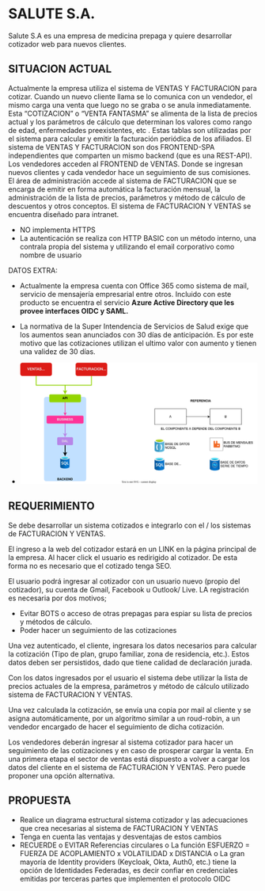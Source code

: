 # SALUTE S.A.

Salute S.A es una empresa de medicina prepaga y quiere desarrollar cotizador web para nuevos clientes.

## SITUACION ACTUAL

Actualmente la empresa utiliza el sistema de VENTAS Y FACTURACION para cotizar. Cuando un nuevo cliente llama se lo comunica con un vendedor, el mismo carga una venta que luego no se graba o se anula inmediatamente.
Esta “COTIZACION” o “VENTA FANTASMA” se alimenta de la lista de precios actual y los parámetros de cálculo que determinan los valores como rango de edad, enfermedades preexistentes, etc . Estas tablas son utilizadas por el sistema para calcular y emitir la facturación periódica de los afiliados.
El sistema de VENTAS Y FACTURACION son dos FRONTEND-SPA independientes que comparten un mismo backend (que es una REST-API).
Los vendedores acceden al FRONTEND de VENTAS. Donde se ingresan nuevos clientes y cada vendedor hace un seguimiento de sus comisiones.
El área de administración accede al sistema de FACTURACION que se encarga de emitir en forma automática la facturación mensual, la administración de la lista de precios, parámetros y método de cálculo de descuentos y otros conceptos.
El sistema de FACTURACION Y VENTAS se encuentra diseñado para intranet.

- NO implementa HTTPS
- La autenticación se realiza con HTTP BASIC con un método interno, una contrala propia del sistema y utilizando el email corporativo como nombre de usuario

DATOS EXTRA:

- Actualmente la empresa cuenta con Office 365 como sistema de mail, servicio de mensajería empresarial entre otros. Incluido con este producto se encuentra el servicio **Azure Active Directory que les provee interfaces OIDC y SAML.**
- La normativa de la Super Intendencia de Servicios de Salud exige que los aumentos sean anunciados con 30 días de anticipación. Es por este motivo que las cotizaciones utilizan el ultimo valor con aumento y tienen una validez de 30 días.

- ![Diagrama estructural](./diagrama.drawio.svg)

## REQUERIMIENTO

Se debe desarrollar un sistema cotizados e integrarlo con el / los sistemas de FACTURACION Y VENTAS.

El ingreso a la web del cotizador estará en un LINK en la página principal de la empresa. Al hacer click el usuario es redirigido al cotizador. De esta forma no es necesario que el cotizado tenga SEO.

El usuario podrá ingresar al cotizador con un usuario nuevo (propio del cotizador), su cuenta de Gmail, Facebook u Outlook/ Live. LA registración es necesaria por dos motivos;

- Evitar BOTS o acceso de otras prepagas para espiar su lista de precios y métodos de cálculo.
- Poder hacer un seguimiento de las cotizaciones

Una vez autenticado, el cliente, ingresara los datos necesarios para calcular la cotización (Tipo de plan, grupo familiar, zona de residencia, etc.). Estos datos deben ser persistidos, dado que tiene calidad de declaración jurada.

Con los datos ingresados por el usuario el sistema debe utilizar la lista de precios actuales de la empresa, parámetros y método de cálculo utilizado sistema de FACTURACION Y VENTAS.

Una vez calculada la cotización, se envía una copia por mail al cliente y se asigna automáticamente, por un algoritmo similar a un roud-robin, a un vendedor encargado de hacer el seguimiento de dicha cotización.

Los vendedores deberán ingresar al sistema cotizador para hacer un seguimiento de las cotizaciones y en caso de prosperar cargar la venta. En una primera etapa el sector de ventas está dispuesto a volver a cargar los datos del cliente en el sistema de FACTURACION Y VENTAS. Pero puede proponer una opción alternativa.

## PROPUESTA

- Realice un diagrama estructural sistema cotizador y las adecuaciones que crea necesarias al sistema de FACTURACION Y VENTAS
- Tenga en cuenta las ventajas y desventajas de estos cambios
- RECUERDE
  o    EVITAR Referencias circulares
  o    La función ESFUERZO = FUERZA DE ACOPLAMIENTO x VOLATILIDAD x DISTANCIA
  o    La gran mayoría de Identity providers (Keycloak, Okta, Auth0, etc.) tiene la opción de Identidades Federadas, es decir confiar en credenciales emitidas por terceras partes que implementen el protocolo OIDC